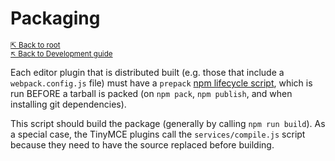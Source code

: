 # Packaging

<small>[⇱ Back to root](../../../README.md)<br>[↖ Back to Development guide](../README.md)</small>

Each editor plugin that is distributed built (e.g. those that include a `webpack.config.js` file) must have a `prepack` [npm lifecycle script](https://docs.npmjs.com/misc/scripts), which is run BEFORE a tarball is packed (on `npm pack`, `npm publish`, and when installing git dependencies).

This script should build the package (generally by calling `npm run build`).
As a special case, the TinyMCE plugins call the `services/compile.js` script because they need to have the source replaced before building.
